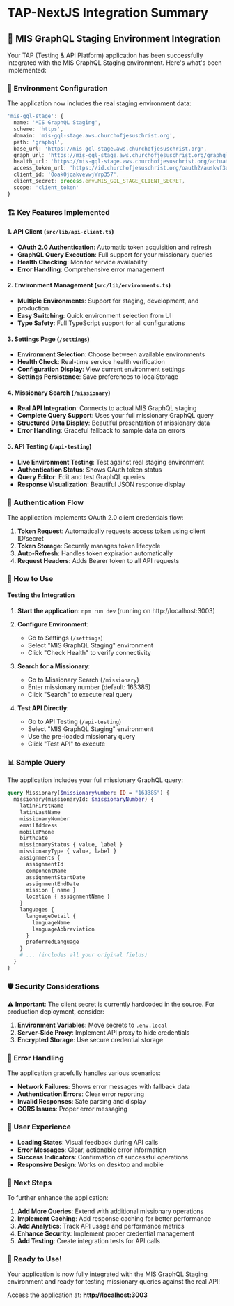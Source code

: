 # TAP-NextJS Integration Summary

## 🚀 **MIS GraphQL Staging Environment Integration**

Your TAP (Testing & API Platform) application has been successfully integrated with the MIS GraphQL Staging environment. Here's what's been implemented:

### **🔧 Environment Configuration**

The application now includes the real staging environment data:

```typescript
'mis-gql-stage': {
  name: 'MIS GraphQL Staging',
  scheme: 'https',
  domain: 'mis-gql-stage.aws.churchofjesuschrist.org',
  path: 'graphql',
  base_url: 'https://mis-gql-stage.aws.churchofjesuschrist.org',
  graph_url: 'https://mis-gql-stage.aws.churchofjesuschrist.org/graphql',
  health_url: 'https://mis-gql-stage.aws.churchofjesuschrist.org/actuator/health',
  access_token_url: 'https://id.churchofjesuschrist.org/oauth2/auskwf3oaqYZwid57357/v1/token',
  client_id: '0oak0jqakvevwjWrp357',
  client_secret: process.env.MIS_GQL_STAGE_CLIENT_SECRET,
  scope: 'client_token'
}
```

### **🏗️ Key Features Implemented**

#### **1. API Client (`src/lib/api-client.ts`)**
- **OAuth 2.0 Authentication**: Automatic token acquisition and refresh
- **GraphQL Query Execution**: Full support for your missionary queries
- **Health Checking**: Monitor service availability
- **Error Handling**: Comprehensive error management

#### **2. Environment Management (`src/lib/environments.ts`)**
- **Multiple Environments**: Support for staging, development, and production
- **Easy Switching**: Quick environment selection from UI
- **Type Safety**: Full TypeScript support for all configurations

#### **3. Settings Page (`/settings`)**
- **Environment Selection**: Choose between available environments
- **Health Check**: Real-time service health verification
- **Configuration Display**: View current environment settings
- **Settings Persistence**: Save preferences to localStorage

#### **4. Missionary Search (`/missionary`)**
- **Real API Integration**: Connects to actual MIS GraphQL staging
- **Complete Query Support**: Uses your full missionary GraphQL query
- **Structured Data Display**: Beautiful presentation of missionary data
- **Error Handling**: Graceful fallback to sample data on errors

#### **5. API Testing (`/api-testing`)**
- **Live Environment Testing**: Test against real staging environment
- **Authentication Status**: Shows OAuth token status
- **Query Editor**: Edit and test GraphQL queries
- **Response Visualization**: Beautiful JSON response display

### **🔐 Authentication Flow**

The application implements OAuth 2.0 client credentials flow:

1. **Token Request**: Automatically requests access token using client ID/secret
2. **Token Storage**: Securely manages token lifecycle
3. **Auto-Refresh**: Handles token expiration automatically
4. **Request Headers**: Adds Bearer token to all API requests

### **🎯 How to Use**

#### **Testing the Integration**

1. **Start the application**: `npm run dev` (running on http://localhost:3003)

2. **Configure Environment**:
   - Go to Settings (`/settings`)
   - Select "MIS GraphQL Staging" environment
   - Click "Check Health" to verify connectivity

3. **Search for a Missionary**:
   - Go to Missionary Search (`/missionary`)
   - Enter missionary number (default: 163385)
   - Click "Search" to execute real query

4. **Test API Directly**:
   - Go to API Testing (`/api-testing`)
   - Select "MIS GraphQL Staging" environment
   - Use the pre-loaded missionary query
   - Click "Test API" to execute

### **📊 Sample Query**

The application includes your full missionary GraphQL query:

```graphql
query Missionary($missionaryNumber: ID = "163385") {
  missionary(missionaryId: $missionaryNumber) {
    latinFirstName
    latinLastName
    missionaryNumber
    emailAddress
    mobilePhone
    birthDate
    missionaryStatus { value, label }
    missionaryType { value, label }
    assignments {
      assignmentId
      componentName
      assignmentStartDate
      assignmentEndDate
      mission { name }
      location { assignmentName }
    }
    languages {
      languageDetail {
        languageName
        languageAbbreviation
      }
      preferredLanguage
    }
    # ... (includes all your original fields)
  }
}
```

### **🛡️ Security Considerations**

⚠️ **Important**: The client secret is currently hardcoded in the source. For production deployment, consider:

1. **Environment Variables**: Move secrets to `.env.local`
2. **Server-Side Proxy**: Implement API proxy to hide credentials
3. **Encrypted Storage**: Use secure credential storage

### **🔄 Error Handling**

The application gracefully handles various scenarios:

- **Network Failures**: Shows error messages with fallback data
- **Authentication Errors**: Clear error reporting
- **Invalid Responses**: Safe parsing and display
- **CORS Issues**: Proper error messaging

### **📱 User Experience**

- **Loading States**: Visual feedback during API calls
- **Error Messages**: Clear, actionable error information
- **Success Indicators**: Confirmation of successful operations
- **Responsive Design**: Works on desktop and mobile

### **🚀 Next Steps**

To further enhance the application:

1. **Add More Queries**: Extend with additional missionary operations
2. **Implement Caching**: Add response caching for better performance
3. **Add Analytics**: Track API usage and performance metrics
4. **Enhance Security**: Implement proper credential management
5. **Add Testing**: Create integration tests for API calls

### **🎉 Ready to Use!**

Your application is now fully integrated with the MIS GraphQL Staging environment and ready for testing missionary queries against the real API!

Access the application at: **http://localhost:3003**
